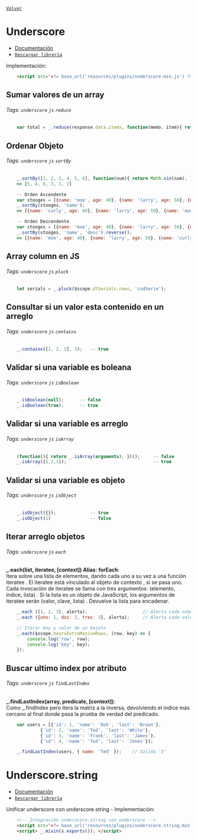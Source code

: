 ﻿[`Volver`](../index.html)

# Underscore

- [Documentación](https://underscorejs.org/)  
- [`Descargar librería`](libraries/underscore-min.zip)  

Implementación:  
```html
	<script src="<?= base_url('resources/plugins/underscore-min.js') ?>"></script>
```

## Sumar valores de un array
###### Tags: `underscore` `js` `reduce`
```js
    var total = _.reduce(response.data.items, function(memo, item){ return memo + parseInt(item.price); }, 0); 
```

## Ordenar Objeto 
###### Tags: `underscore` `js` `sortBy`
```js
    _.sortBy([1, 2, 3, 4, 5, 6], function(num){ return Math.sin(num); });
	=> [5, 4, 6, 3, 1, 2]

	-- Orden Ascendente
	var stooges = [{name: 'moe', age: 40}, {name: 'larry', age: 50}, {name: 'curly', age: 60}];
	_.sortBy(stooges, 'name');
	=> [{name: 'curly', age: 60}, {name: 'larry', age: 50}, {name: 'moe', age: 40}];

	-- Orden Descendente
	var stooges = [{name: 'moe', age: 40}, {name: 'larry', age: 50}, {name: 'curly', age: 60}];
	_.sortBy(stooges, 'name', 'desc').reverse();
	=> [{name: 'moe', age: 40}, {name: 'larry', age: 50}, {name: 'curly', age: 60}];
```

## Array column en JS 
###### Tags: `underscore` `js` `pluck`
```js
	let serials = _.pluck($scope.dtSerials.rows, 'codSerie');
```

## Consultar si un valor esta contenido en un arreglo
###### Tags: `underscore` `js` `contains`
```js
	_.contains([1, 2, 3], 3); 	-- true
```

## Validar si una variable es boleana
###### Tags: `underscore` `js` `isBoolean`
```js
	_.isBoolean(null); 		-- false
	_.isBoolean(true); 		-- true
```

## Validar si una variable es arreglo
###### Tags: `underscore` `js` `isArray`

```js
	(function(){ return _.isArray(arguments); })();		-- false
	_.isArray([1,2,3]);									-- true
```

## Validar si una variable es objeto
###### Tags: `underscore` `js` `isObject`

```js
	_.isObject({});				-- true
	_.isObject(1)				-- false
```

## Iterar arreglo objetos
###### Tags: `underscore` `js` `each`

**_.each(list, iteratee, [context]) Alias: forEach**:  
Itera sobre una lista de elementos, dando cada uno a su vez 
a una función iteratee . El iteratee está vinculado al objeto de contexto , si se pasa uno. Cada invocación de iteratee se 
llama con tres argumentos: (elemento, índice, lista) . Si la lista es un objeto de JavaScript, los argumentos de iteratee 
serán (valor, clave, lista) . Devuelve la lista para encadenar.

```js
    _.each ([1, 2, 3], alerta);                     // Alerta cada número por turno ...
    _.each ({uno: 1, dos: 2, tres: 3}, alerta);     // Alerta cada valor numérico a su vez ...

    // Iterar key y valor de un bojeto
    _.each($scope.hoursExtraMasiveRows, (row, key) => {
        console.log('row', row);
        console.log('key', key);
    });
```

## Buscar ultimo index por atributo
###### Tags: `underscore` `js` `findLastIndex`

**_.findLastIndex(array, predicate, [context])**:  
Como _.findIndex pero itera la matriz a la inversa, 
devolviendo el índice más cercano al final donde pasa la prueba de verdad del predicado.  

```js
    var users = [{'id': 1, 'name': 'Bob', 'last': 'Brown'},
             {'id': 2, 'name': 'Ted', 'last': 'White'},
             {'id': 3, 'name': 'Frank', 'last': 'James'},
             {'id': 4, 'name': 'Ted', 'last': 'Jones'}];

    _.findLastIndex(users, { name: 'Ted' });    // Salida '3'
```


# Underscore.string

- [Documentación](https://gabceb.github.io/underscore.string.site/)  
- [`Descargar librería`](libraries/underscore.string.min.zip)  


Unificar underscore con underscore.string - Implementación:   
```html
	<!-- Integración underscore.string con underscore -->
	<script src="<?= base_url('resources/plugins/underscore.string.min.js') ?>"></script>
	<script> _.mixin(s.exports()); </script> 
```